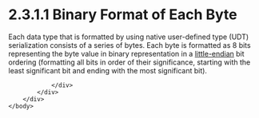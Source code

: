 <html dir="LTR" xmlns:mshelp="http://msdn.microsoft.com/mshelp" xmlns:ddue="http://ddue.schemas.microsoft.com/authoring/2003/5" xmlns:xlink="http://www.w3.org/1999/xlink" xmlns:tool="http://www.microsoft.com/tooltip">
    <head>
        <meta http-equiv="Content-Type" content="text/html; CHARSET=utf-8"></meta>
        <meta name="save" content="history"></meta>
        <title>2.3.1.1 Binary Format of Each Byte</title>
        <xml>
            <mshelp:toctitle title="2.3.1.1 Binary Format of Each Byte"></mshelp:toctitle>
            <mshelp:rltitle title="[MS-SSCLRT]: Binary Format of Each Byte"></mshelp:rltitle>
            <mshelp:keyword index="A" term="eb90f917-f6a2-4514-a632-e7f132ce1581"></mshelp:keyword>
            <mshelp:attr name="DCSext.ContentType" value="open specification"></mshelp:attr>
            <mshelp:attr name="AssetID" value="eb90f917-f6a2-4514-a632-e7f132ce1581"></mshelp:attr>
            <mshelp:attr name="TopicType" value="kbRef"></mshelp:attr>
            <mshelp:attr name="DCSext.Title" value="[MS-SSCLRT]: Binary Format of Each Byte" />
        </xml>
    </head>
    <body>
        <div id="header">
            <h1 class="heading">2.3.1.1 Binary Format of Each Byte</h1>
        </div>
        <div id="mainSection">
            <div id="mainBody">
                <div id="allHistory" class="saveHistory"></div>
                <div id="sectionSection0" class="section" name="collapseableSection">
                    

<p>Each data type that is formatted by using native
user-defined type (UDT) serialization consists of a series of bytes. Each byte
is formatted as 8 bits representing the byte value in binary representation in
a <a href="c2758e90-461c-4ce7-bf21-5012ed874080.html#gt_079478cb-f4c5-4ce5-b72b-2144da5d2ce7">little-endian</a> bit
ordering (formatting all bits in order of their significance, starting with the
least significant bit and ending with the most significant bit).</p>


                </div>
            </div>
        </div>
    </body>
</html>